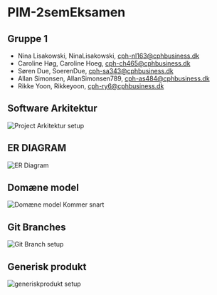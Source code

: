 # PIM-2semEksamen

## Gruppe 1
- Nina Lisakowski, NinaLisakowski, cph-nl163@cphbusiness.dk
- Caroline Høg, Caroline Hoeg, cph-ch465@cphbusiness.dk
- Søren Due, SoerenDue, cph-sa343@cphbusiness.dk
- Allan Simonsen, AllanSimonsen789, cph-as484@cphbusiness.dk
- Rikke Yoon, Rikkeyoon, cph-ry6@cphbusiness.dk

## Software Arkitektur
![Project Arkitektur setup](https://github.com/Rikkeyoon/PIM-2semEksamen/blob/master/Arkitektur.jpg)

## ER DIAGRAM
![ER Diagram](https://github.com/Rikkeyoon/PIM-2semEksamen/blob/master/ERDIAGRAM.PNG)


## Domæne model
![Domæne model]()
Kommer snart

## Git Branches 
![Git Branch setup](https://github.com/Rikkeyoon/PIM-2semEksamen/blob/master/Arkitektur.jpg)

## Generisk produkt
![generiskprodukt setup](https://github.com/Rikkeyoon/PIM-2semEksamen/blob/master/generiskprodukt.jpg)

